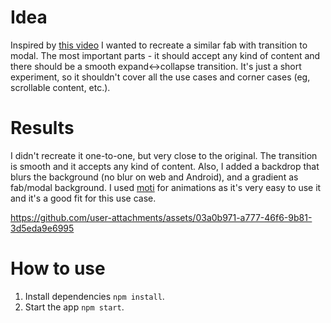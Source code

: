 # Idea

Inspired by [this video](https://twitter.com/mironcatalin/status/1801224873408180350) I wanted to recreate a similar fab with transition to modal. The most important parts - it should accept any kind of content and there should be a smooth expand<->collapse transition. It's just a short experiment, so it shouldn't cover all the use cases and corner cases (eg, scrollable content, etc.).

# Results

I didn't recreate it one-to-one, but very close to the original. The transition is smooth and it accepts any kind of content. Also, I added a backdrop that blurs the background (no blur on web and Android), and a gradient as fab/modal background.
I used [moti](https://moti.fyi) for animations as it's very easy to use it and it's a good fit for this use case.

https://github.com/user-attachments/assets/03a0b971-a777-46f6-9b81-3d5eda9e6995

# How to use

1. Install dependencies `npm install`.
2. Start the app `npm start`.
